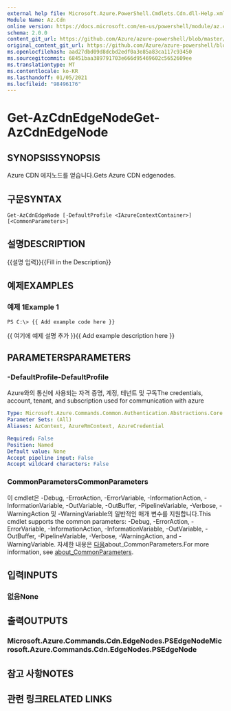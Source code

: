 ```yaml
---
external help file: Microsoft.Azure.PowerShell.Cmdlets.Cdn.dll-Help.xml
Module Name: Az.Cdn
online version: https://docs.microsoft.com/en-us/powershell/module/az.cdn/get-azcdnedgenode
schema: 2.0.0
content_git_url: https://github.com/Azure/azure-powershell/blob/master/src/Cdn/Cdn/help/Get-AzCdnEdgeNode.md
original_content_git_url: https://github.com/Azure/azure-powershell/blob/master/src/Cdn/Cdn/help/Get-AzCdnEdgeNode.md
ms.openlocfilehash: aad27dbd09d8dcbd2edf0a3e85a83ca117c93450
ms.sourcegitcommit: 68451baa389791703e666d95469602c5652609ee
ms.translationtype: MT
ms.contentlocale: ko-KR
ms.lasthandoff: 01/05/2021
ms.locfileid: "98496176"
---
```

# <span data-ttu-id="6bcc8-101">Get-AzCdnEdgeNode</span><span class="sxs-lookup"><span data-stu-id="6bcc8-101">Get-AzCdnEdgeNode</span></span>

## <span data-ttu-id="6bcc8-102">SYNOPSIS</span><span class="sxs-lookup"><span data-stu-id="6bcc8-102">SYNOPSIS</span></span>
<span data-ttu-id="6bcc8-103">Azure CDN 에지노드를 얻습니다.</span><span class="sxs-lookup"><span data-stu-id="6bcc8-103">Gets Azure CDN edgenodes.</span></span>

## <span data-ttu-id="6bcc8-104">구문</span><span class="sxs-lookup"><span data-stu-id="6bcc8-104">SYNTAX</span></span>

```
Get-AzCdnEdgeNode [-DefaultProfile <IAzureContextContainer>] [<CommonParameters>]
```

## <span data-ttu-id="6bcc8-105">설명</span><span class="sxs-lookup"><span data-stu-id="6bcc8-105">DESCRIPTION</span></span>
<span data-ttu-id="6bcc8-106">{{설명 입력}}</span><span class="sxs-lookup"><span data-stu-id="6bcc8-106">{{Fill in the Description}}</span></span>

## <span data-ttu-id="6bcc8-107">예제</span><span class="sxs-lookup"><span data-stu-id="6bcc8-107">EXAMPLES</span></span>

### <span data-ttu-id="6bcc8-108">예제 1</span><span class="sxs-lookup"><span data-stu-id="6bcc8-108">Example 1</span></span>
```
PS C:\> {{ Add example code here }}
```

<span data-ttu-id="6bcc8-109">{{ 여기에 예제 설명 추가 }}</span><span class="sxs-lookup"><span data-stu-id="6bcc8-109">{{ Add example description here }}</span></span>

## <span data-ttu-id="6bcc8-110">PARAMETERS</span><span class="sxs-lookup"><span data-stu-id="6bcc8-110">PARAMETERS</span></span>

### <span data-ttu-id="6bcc8-111">-DefaultProfile</span><span class="sxs-lookup"><span data-stu-id="6bcc8-111">-DefaultProfile</span></span>
<span data-ttu-id="6bcc8-112">Azure와의 통신에 사용되는 자격 증명, 계정, 테넌트 및 구독</span><span class="sxs-lookup"><span data-stu-id="6bcc8-112">The credentials, account, tenant, and subscription used for communication with azure</span></span>

```yaml
Type: Microsoft.Azure.Commands.Common.Authentication.Abstractions.Core.IAzureContextContainer
Parameter Sets: (All)
Aliases: AzContext, AzureRmContext, AzureCredential

Required: False
Position: Named
Default value: None
Accept pipeline input: False
Accept wildcard characters: False
```

### <span data-ttu-id="6bcc8-113">CommonParameters</span><span class="sxs-lookup"><span data-stu-id="6bcc8-113">CommonParameters</span></span>
<span data-ttu-id="6bcc8-114">이 cmdlet은 -Debug, -ErrorAction, -ErrorVariable, -InformationAction, -InformationVariable, -OutVariable, -OutBuffer, -PipelineVariable, -Verbose, -WarningAction 및 -WarningVariable의 일반적인 매개 변수를 지원합니다.</span><span class="sxs-lookup"><span data-stu-id="6bcc8-114">This cmdlet supports the common parameters: -Debug, -ErrorAction, -ErrorVariable, -InformationAction, -InformationVariable, -OutVariable, -OutBuffer, -PipelineVariable, -Verbose, -WarningAction, and -WarningVariable.</span></span> <span data-ttu-id="6bcc8-115">자세한 내용은 [다음](http://go.microsoft.com/fwlink/?LinkID=113216)about_CommonParameters.</span><span class="sxs-lookup"><span data-stu-id="6bcc8-115">For more information, see [about_CommonParameters](http://go.microsoft.com/fwlink/?LinkID=113216).</span></span>

## <span data-ttu-id="6bcc8-116">입력</span><span class="sxs-lookup"><span data-stu-id="6bcc8-116">INPUTS</span></span>

### <span data-ttu-id="6bcc8-117">없음</span><span class="sxs-lookup"><span data-stu-id="6bcc8-117">None</span></span>

## <span data-ttu-id="6bcc8-118">출력</span><span class="sxs-lookup"><span data-stu-id="6bcc8-118">OUTPUTS</span></span>

### <span data-ttu-id="6bcc8-119">Microsoft.Azure.Commands.Cdn.EdgeNodes.PSEdgeNode</span><span class="sxs-lookup"><span data-stu-id="6bcc8-119">Microsoft.Azure.Commands.Cdn.EdgeNodes.PSEdgeNode</span></span>

## <span data-ttu-id="6bcc8-120">참고 사항</span><span class="sxs-lookup"><span data-stu-id="6bcc8-120">NOTES</span></span>

## <span data-ttu-id="6bcc8-121">관련 링크</span><span class="sxs-lookup"><span data-stu-id="6bcc8-121">RELATED LINKS</span></span>
